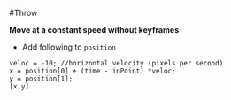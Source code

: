 #Throw

**Move at a constant speed without keyframes**

- Add following to `position`

```
veloc = -10; //horizontal velocity (pixels per second)
x = position[0] + (time - inPoint) *veloc;
y = position[1];
[x,y]
```